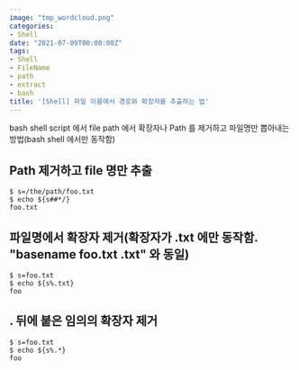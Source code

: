 ```yaml
---
image: "tmp_wordcloud.png"
categories:
- Shell
date: "2021-07-09T00:00:00Z"
tags:
- Shell
- FileName
- path
- extract
- bash
title: '[Shell] 파일 이름에서 경로와 확장자를 추출하는 법'
---
```


bash shell script 에서 file path 에서 확장자나 Path 를 제거하고 파일명만 뽑아내는 방법(bash shell 에서만 동작함)

## Path 제거하고 file 명만 추출

```
$ s=/the/path/foo.txt
$ echo ${s##*/}
foo.txt
```

## 파일명에서 확장자 제거(확장자가 .txt 에만 동작함. "basename foo.txt .txt" 와 동일)

```
$ s=foo.txt
$ echo ${s%.txt}
foo
```

## . 뒤에 붙은 임의의 확장자 제거

```
$ s=foo.txt
$ echo ${s%.*}
foo
```